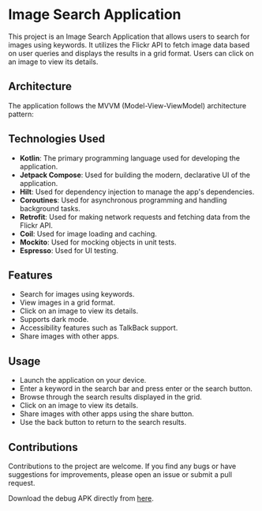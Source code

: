 # Image Search Application

This project is an Image Search Application that allows users to search for images using keywords. It utilizes the Flickr API to fetch image data based on user queries and displays the results in a grid format. Users can click on an image to view its details.

## Architecture

The application follows the MVVM (Model-View-ViewModel) architecture pattern:

## Technologies Used

- **Kotlin**: The primary programming language used for developing the application.
- **Jetpack Compose**: Used for building the modern, declarative UI of the application.
- **Hilt**: Used for dependency injection to manage the app's dependencies.
- **Coroutines**: Used for asynchronous programming and handling background tasks.
- **Retrofit**: Used for making network requests and fetching data from the Flickr API.
- **Coil**: Used for image loading and caching.
- **Mockito**: Used for mocking objects in unit tests.
- **Espresso**: Used for UI testing.

## Features

- Search for images using keywords.
- View images in a grid format.
- Click on an image to view its details.
- Supports dark mode.
- Accessibility features such as TalkBack support.
- Share images with other apps.

## Usage

- Launch the application on your device.
- Enter a keyword in the search bar and press enter or the search button.
- Browse through the search results displayed in the grid.
- Click on an image to view its details.
- Share images with other apps using the share button.
- Use the back button to return to the search results.

## Contributions

Contributions to the project are welcome. If you find any bugs or have suggestions for improvements, please open an issue or submit a pull request.

Download the debug APK directly from [here](https://drive.google.com/file/d/1uavD4U_MsFQ08mE9ACGUGRmKbAK7LHXR/view?usp=drive_link).

